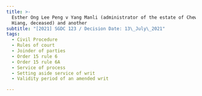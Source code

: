 ```yaml
---
title: >-
  Esther Ong Lee Peng v Yang Manli (administrator of the estate of Chew Poh
  Hiang, deceased) and another
subtitle: "[2021] SGDC 123 / Decision Date: 13\_July\_2021"
tags:
  - Civil Procedure
  - Rules of court
  - Joinder of parties
  - Order 15 rule 6
  - Order 15 rule 6A
  - Service of process
  - Setting aside service of writ
  - Validity period of an amended writ

---
```


